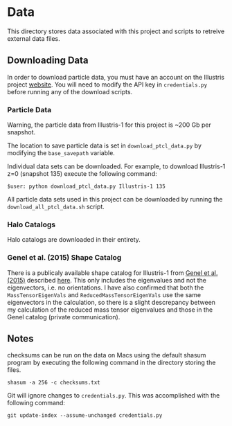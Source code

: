# Data

This directory stores data associated with this project and scripts to retreive external data files.


## Downloading Data

In order to download particle data, you must have an account on the Illustris project [website](http://www.illustris-project.org/data/).  You will need to modify the API key in `credentials.py` before running any of the download scripts. 


### Particle Data

Warning, the particle data from Illustris-1 for this project is ~200 Gb per snapshot.

The location to save particle data is set in `download_ptcl_data.py` by modifying the `base_savepath` variable.

Individual data sets can be downloaded.  For example, to download Illustris-1 z=0 (snapshot 135) execute the following command: 

```
$user: python download_ptcl_data.py Illustris-1 135
```

All particle data sets used in this project can be downloaded by running the `download_all_ptcl_data.sh` script. 


### Halo Catalogs

Halo catalogs are downloaded in their entirety.  


### Genel et al. (2015) Shape Catalog

There is a publicaly available shape catalog for Illustris-1 from [Genel et al. (2015)](http://adsabs.harvard.edu/abs/2015arXiv150301117G) described [here](http://www.illustris-project.org/data/docs/specifications/#sec4c).  This only includes the eigenvalues and not the eigenvectors, i.e. no orientations.  I have also confirmed that both the `MassTensorEigenVals` and `ReducedMassTensorEigenVals` use the same eigenvectors in the calculation, so there is a slight descrepancy between my calculation of the reduced mass tensor eigenvalues and those in the Genel catalog (private communication).

## Notes

checksums can be run on the data on Macs using the default shasum program by executing the following command in the directory storing the files.  

```
shasum -a 256 -c checksums.txt
```


Git will ignore changes to `credentials.py`.  This was accomplished with the following command:

```
git update-index --assume-unchanged credentials.py
```